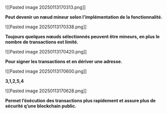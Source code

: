 ![[Pasted image 20250113170313.png]]

**Peut devenir un nœud mineur selon l'implémentation de la fonctionnalité.**

![[Pasted image 20250113170338.png]]

**Toujours quelques nœuds sélectionnés peuvent être mineurs, en plus le nombre de transactions est limité.**

![[Pasted image 20250113170420.png]]

**Pour signer les transactions et en dériver une adresse.**

![[Pasted image 20250113170600.png]]

**3,1,2,5,4**

![[Pasted image 20250113170628.png]]

**Permet l’éxécution des transactions plus rapidement et assure plus de sécurité q’une blockchain public.**

